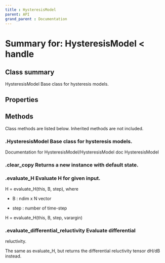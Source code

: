 ```yaml
---
title : HysteresisModel
parent: API
grand_parent : Documentation
---
```

# Summary for: **HysteresisModel**  < handle

## Class summary

HysteresisModel Base class for hysteresis models.

## Properties


## Methods

Class methods are listed below. Inherited methods are not included.

### .**HysteresisModel** Base class for hysteresis models.
Documentation for HysteresisModel/HysteresisModel
doc HysteresisModel

### .**clear_copy** Returns a new instance with default state.

### .**evaluate_H** Evaluate H for given input.

H = evaluate_H(this, B, step), where

* B : ndim x N vector

* step : number of time-step

H = evaluate_H(this, B, step, varargin)

### .**evaluate_differential_reluctivity** Evaluate differential
reluctivity.

The same as evaluate_H, but returns the differential reluctivity
tensor dH/dB instead.


